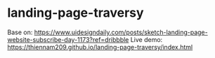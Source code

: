 # landing-page-traversy
Base on: https://www.uidesigndaily.com/posts/sketch-landing-page-website-subscribe-day-1173?ref=dribbble
Live demo: https://thiennam209.github.io/landing-page-traversy/index.html
